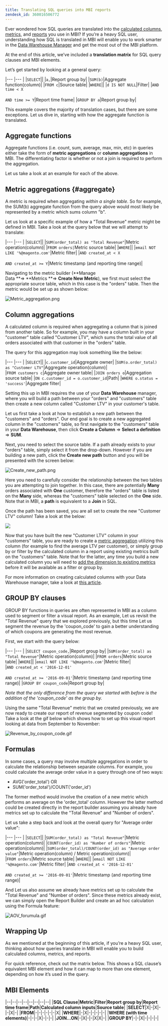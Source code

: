 ```yaml
---
title: Translating SQL queries into MBI reports
zendesk_id: 360016506772
---
```


Ever wondered how SQL queries are translated into the [calculated columns](../data-analyst/data-warehouse-mgr/creating-calculated-columns.md), [metrics](../data-user/reports/ess-manage-data-metrics.md), and [reports](../tutorials/using-visual-report-builder.md) you use in MBI? If you’re a heavy SQL user, understanding how SQL is translated in MBI will enable you to work smarter in the [Data Warehouse Manager](../data-analyst/data-warehouse-mgr/tour-dwm.md) and get the most out of the MBI platform.

At the end of this article, we’ve included a **translation matrix** for SQL query clauses and MBI elements.

Let’s get started by looking at a general query:

|--- |--- |
|`SELECT`||
|`a,`|Report group by|
|`SUM(b)`|Aggregate function(column)|
|`FROM c`|Source table|
|`WHERE`||
|`d IS NOT NULL`|Filter|
|`AND time < X`<br><br> `AND time >= Y`|Report time frame|
|`GROUP BY a`|Report group by|

This example covers the majority of translation cases, but there are some exceptions. Let us dive in, starting with how the aggregate function is translated.

## Aggregate functions

Aggregate functions (i.e. count, sum, average, max, min, etc) in queries either take the form of **metric aggregations** or **column aggregations** in MBI. The differentiating factor is whether or not a join is required to perform the aggregation.

Let us take a look at an example for each of the above.

## Metric aggregations {#aggregate}

A metric is required when aggregating _within a single table_. So for example, the SUM(b) aggregate function from the query above would most likely be represented by a metric which sums column "b". 

Let us look at a specific example of how a "Total Revenue" metric might be defined in MBI. Take a look at the query below that we will attempt to translate:

|--- |--- |
|`SELECT`||
|`SUM(order_total) as "Total Revenue"`|Metric operation(column)|
|`FROM orders|`Metric source table|
|`WHERE`||
|`email NOT LIKE '%@magento.com'`|Metric filter|
|`AND created_at < X`<br><br>`AND created_at >= Y`|Metric timestamp (and reporting time range)|

Navigating to the metric builder (**Manage Data **\=> **Metrics **\=> **Create New Metric**), we first must select the appropriate source table, which in this case is the "orders" table. Then the metric would be set up as shown below:

![Metric_aggregation.png](../assets/Metric_aggregation.png)

## Column aggregations

A calculated column is required when aggregating a column that is joined from another table. So for example, you may have a column built in your "customer" table called "Customer LTV", which sums the total value of all orders associated with that customer in the "orders" table.

The query for this aggregation may look something like the below:

|--- |--- |
|`SELECT`||
|`c.customer_id`|Aggregate owner|
|`SUM(o.order_total) as "Customer LTV"`|Aggregate operation(column)|
|`FROM customers c`|Aggregate owner table|
|`JOIN orders o`|Aggregation source table|
|`ON c.customer_id = o.customer_id`|Path|
|`WHERE o.status = 'success'`|Aggregate filter|

Setting this up in MBI requires the use of your **Data Warehouse** manager, where you will build a path between your "orders" and "customers" table then create a new column called "Customer LTV" in your customer's table.

Let us first take a look at how to establish a new path between the "customers" and "orders". Our end goal is to create a new aggregated column in the "customers" table, so first navigate to the "customers" table in your **Data Warehouse**, then click **Create a Column** \=> **Select a definition** => **SUM**.

Next, you need to select the source table. If a path already exists to your "orders" table, simply select it from the drop-down. However if you are building a new path, click the **Create new path** button and you will be presented with the screen below:

![Create_new_path.png](../assets/Create_new_path.png)

Here you need to carefully consider the relationship between the two tables you are attempting to join together. In this case, there are potentially **Many** orders associated with **One** customer, therefore the "orders" table is listed on the **Many** side, whereas the "customers" table selected on the **One** side. Note that in MBI, a **path** is equivalent to a **Join** in SQL.

Once the path has been saved, you are all set to create the new "Customer LTV" column! Take a look at the below:

![](../assets/Customer_LTV.gif)

Now that you have built the new "Customer LTV" column in your "customers" table, you are ready to create a [metric aggregation](../#aggregate) utilizing this column (for example to find the average LTV per customer), or simply group by or filter by the calculated column in a report using existing metrics built on the "customers" table. Note that for the latter, any time you build a new calculated column you will need to [add the dimension to existing metrics](../data-analyst/data-warehouse-mgr/manage-data-dimensions-metrics.md) before it will be available as a filter or group by.

For more information on creating calculated columns with your Data Warehouse manager, take a look at [this article](../data-analyst/data-warehouse-mgr/creating-calculated-columns.md).

## GROUP BY clauses

GROUP BY functions in queries are often represented in MBI as a column used to segment or filter a visual report. As an example, Let us revisit the "Total Revenue" query that we explored previously, but this time Let us segment the revenue by the 'coupon\_code' to gain a better understanding of which coupons are generating the most revenue.

First, we start with the query below:

|--- |--- |
|`SELECT coupon_code,`|Report group by|
|`SUM(order_total) as "Total Revenue"`|Metric operation(column)|
|`FROM orders`|Metric source table|
|`WHERE`||
|`email NOT LIKE '%@magento.com'`|Metric filter|
|`AND created_at < '2016-12-01'` <br><br>`AND created_at >= '2016-09-01'`|Metric timestamp (and reporting time range)|
|`GROUP BY coupon_code`|Report group by|

_Note that the only difference from the query we started with before is the addition of the 'coupon\_code' as the group by._

Using the same "Total Revenue" metric that we created previously, we are now ready to create our report of revenue segmented by coupon code! Take a look at the gif below which shows how to set up this visual report looking at data from September to November:

![Revenue_by_coupon_code.gif](../assets/Revenue_by_coupon_code.gif)

## Formulas

In some cases, a query may involve multiple aggregations in order to calculate the relationship between separate columns. For example, you could calculate the average order value in a query through one of two ways:

*   AVG('order\_total') OR
*   SUM('order\_total')/COUNT('order\_id')

The former method would involve the creation of a new metric which performs an average on the 'order\_total' column. However the latter method could be created directly in the report builder assuming you already have metrics set up to calculate the "Total Revenue" and "Number of orders".

Let us take a step back and look at the overall query for "Average order value":

|--- |--- |
|`SELECT`||
|`SUM(order_total) as "Total Revenue"`|Metric operation(column)|
|`COUNT(order_id) as "Number of orders"`|Metric operation(column)|
|`SUM(order_total)/COUNT(order_id) as "Average order value"`|Metric operation(column) / Metric operation(column)|
|`FROM orders`|Metric source table|
|`WHERE`||
|`email NOT LIKE '%@magento.com'`|Metric filter|
|`AND created_at < '2016-12-01'`<br><br>`AND created_at >= '2016-09-01'`|Metric timestamp (and reporting time range)|

And Let us also assume we already have metrics set up to calculate the "Total Revenue" and "Number of orders". Since these metrics already exist, we can simply open the Report Builder and create an ad hoc calculation using the Formula feature:

![AOV_forumula.gif](../assets/AOV_forumula.gif)

## Wrapping Up

As we mentioned at the beginning of this article, if you’re a heavy SQL user, thinking about how queries translate in MBI will enable you to build calculated columns, metrics, and reports.

For quick reference, check out the matrix below. This shows a SQL clause’s equivalent MBI element and how it can map to more than one element, depending on how it’s used in the query.

## MBI Elements

|--|--|--|--|--|--|--|--|
|**SQL Clause**|**Metric**|**Filter**|**Report group by**|**Report time frame**|**Path**|**Calculated column inputs**|**Source table**|
|**SELECT**|X|-|X|-|-|X|-|
|**FROM**|-|-|-|-|-|-|X|
|**WHERE**|-|X|-|-|-|-|-|
|**WHERE (with time elements)**|-|-|-|X|-|-|-|
|**JOIN...ON**|-|X|-|-|X|X|-|
|**GROUP BY**|-|-|X|-|-|-|-|
